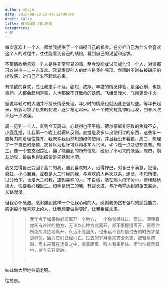 ```yaml
---
author: shojo
date: 2015-08-20 15:40:12+00:00
draft: false
title: 蓦然回首 灯火正盛
categories:
- 邪
---
```


每次喜欢上一个人，都给我提供了一个审视自己的机会。在分析自己为什么会喜欢这个人的过程中，往往能看到自己的缺陷，看到自己的渴望和追求。

不带情欲地喜欢一个人是件非常容易的事。至今没能或讨厌或仇恨一个人，对谁都可以说出一二三点喜欢。容易发现别人的优点是我的强项。然而时不时有被碾压的挫败感，对自己产生不起信心来。

有情欲的喜欢，总让我措手不及。剧烈，浓厚，丰盛的情感体验，是强心剂，也是毒药。人都会趋利避害，人也都躲不开致命的诱惑。飞蛾爱戏水，飞蛾更爱扑火。

据说年轻时的大脑并不擅长情感处理，年少时的情感也就因此更强烈些。等年长起来，脑袋习惯了接受的刺激，逐步稳定起来。从一个微笑扰乱你的心波，到春风吹不起一点波澜。

周一见到一个人，直到今天周四，心跳得也不平稳。荷尔蒙飙升导致的焦躁不安，小鹿乱撞，让我第一个晚上就辗转反侧。直觉是我多年没使用过的东西，这些年一直努力向着理性靠齐，我庆幸我仍然知道如何使用，并且我没有看错。周二，梳理了一下自己的感情，我曾以为也许可以再与某人试试，如今是一点念想都没有。周三，像一个变态跟踪狂，翻了能翻到的所有信息，经历了不可求的低落。周四，朋友助攻，最后也得出结论是先默默地吧。

我又觉得自己变回了高二的我，遇到喜欢的人，活得拧巴，对自己不满意，犯傻，疯狂，小心翼翼。或者是大二时候的我，与喜欢的人再次联系，迷茫，不知所措，过分给予。也是大三的我，遇到喜欢的人，不自信，活在别人的评价中，情绪起伏极大，快要看心理医生。如今是研二的我，有些长进，与所希望达到的相去甚远，长路漫漫。

但我心怀感激。感谢遇到这样一个让我心动的人。感谢我仍然有强烈的感受能力。感谢每个我喜欢上的人，让我想要做得更好，让我希冀未来。


<blockquote>

> 
> 

> 
> 我学会了如果你必须离开一个地方，一个你曾经住过、爱过、深埋着你所有过往的地方，无论以何种方式离开，都不要慢慢离开，要尽你所能的决绝地离开，永远不要回头，也永远不要相信过去的时光才是更好的，因为它们已经消亡。过去的岁月看来安全无害，被轻易跨越，而未来藏在迷雾之中，隔着距离，叫人看来胆怯。但当你踏足其中，就会云开雾散。
> 
> 

> 
> 

> 
> 

> 
> 

> 
> 

> 
>  
> 
> 

> 
> 

> 
> 

> 
> </blockquote>













妹妹你大胆地往前走啊。













往前走。






